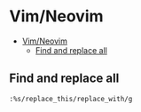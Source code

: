 # Vim/Neovim
<!--ts-->
   * [Vim/Neovim](vim.md#vimneovim)
      * [Find and replace all](vim.md#find-and-replace-all)

<!-- Added by: runner, at: Mon Feb  1 09:39:39 UTC 2021 -->

<!--te-->

## Find and replace all
```vim
:%s/replace_this/replace_with/g
```
